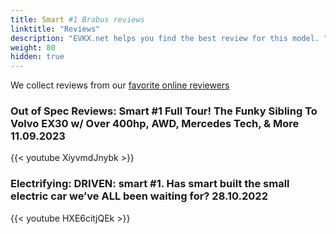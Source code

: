 ```yaml
---
title: Smart #1 Brabus reviews
linktitle: "Reviews"
description: "EVKX.net helps you find the best review for this model. "
weight: 80
hidden: true
---
```

We collect reviews from our [favorite online reviewers](/guides/evreviewers/)

### Out of Spec Reviews: Smart #1 Full Tour! The Funky Sibling To Volvo EX30 w/ Over 400hp, AWD, Mercedes Tech, & More 11.09.2023

{{< youtube XiyvmdJnybk >}}

### Electrifying: DRIVEN: smart #1. Has smart built the small electric car we’ve ALL been waiting for? 28.10.2022

{{< youtube HXE6citjQEk >}}

